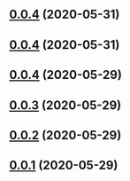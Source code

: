 ## [0.0.4](https://github.com/GuillaumeAI/nad__guillaume__ma__200529/compare/v0.0.6...v0.0.4) (2020-05-31)



## [0.0.4](https://github.com/GuillaumeAI/nad__guillaume__ma__200529/compare/v0.0.5...v0.0.4) (2020-05-31)



## [0.0.4](https://github.com/GuillaumeAI/nad__guillaume__ma__200529/compare/v0.0.3...v0.0.4) (2020-05-29)


## [0.0.3](https://github.com/GuillaumeAI/nad__guillaume__ma__200529/compare/v0.0.2...v0.0.3) (2020-05-29)



## [0.0.2](https://github.com/GuillaumeAI/nad__guillaume__ma__200529/compare/v0.0.1...v0.0.2) (2020-05-29)



## [0.0.1](https://github.com/GuillaumeAI/nad__guillaume__ma__200529/compare/v0.0.1...v0.0.2) (2020-05-29)



